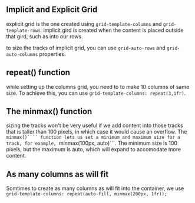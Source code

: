 ## Implicit and Explicit Grid
explicit grid is the one created using ```grid-template-columns``` and ```grid-template-rows```.
implicit gird is created when the content is placed outside that gird, such as into our rows.

to size the tracks of implicit grid, you can use ```grid-auto-rows``` and ```grid-auto-columns``` properties.

## repeat() function
while setting up the columns grid, you need to to make 10 columns of same size. To achieve this, you can use 
```grid-template-columns: repeat(3,1fr)```.

## The minmax() function
sizing the tracks won't be very useful if we add content into those tracks that is taller than 100 pixels, in which case it would cause an overflow.
The ```minmax()```` function lets us set a minimum and maximum size for a track, for example, ```minmax(100px, auto)```. The minimum size is 100 pixels, but the maximum is auto, which will expand to accomodate more content.

## As many columns as will fit
Somtimes to create as many columns as will fit into the container, we use ```grid-template-columns: repeat(auto-fill, minmax(200px, 1fr));```